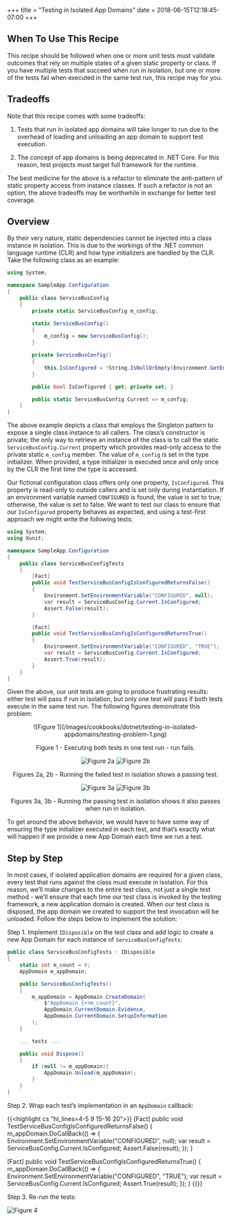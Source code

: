 +++
title = "Testing in Isolated App Domains"
date = 2018-06-15T12:18:45-07:00
+++

## When To Use This Recipe

This recipe should be followed when one or more unit tests must validate outcomes that rely on multiple states of a given static property or class. If you have multiple tests that succeed when run in isolation, but one or more of the tests fail when executed in the same test run, this recipe may for you.

## Tradeoffs

Note that this recipe comes with some tradeoffs:

1. Tests that run in isolated app domains will take longer to run due to the overhead of loading and unloading an app domain to support test execution.

2. The concept of app domains is being deprecated in .NET Core. For this reason, test projects must target full framework for the runtime.

The best medicine for the above is a refactor to eliminate the anti-pattern of static property access from instance classes. If such a refactor is not an option, the above tradeoffs may be worthwhile in exchange for better test coverage.

## Overview

By their very nature, static dependencies cannot be injected into a class instance in isolation. This is due to the workings of the .NET common language runtime (CLR) and how type initializers are handled by the CLR. Take the following class as an example:

```c#
using System;

namespace SampleApp.Configuration
{
    public class ServiceBusConfig
    {
        private static ServiceBusConfig m_config;

        static ServiceBusConfig()
        {
            m_config = new ServiceBusConfig();    
        }

        private ServiceBusConfig()
        {
            this.IsConfigured = !String.IsNullOrEmpty(Environment.GetEnvironmentVariable("CONFIGURED"));
        }

        public bool IsConfigured { get; private set; }

        public static ServiceBusConfig Current => m_config;
    }
}
```

The above example depicts a class that employs the Singleton pattern to expose a single class instance to all callers. The class’s constructor is private; the only way to retrieve an instance of the class is to call the static `ServiceBusConfig.Current` property which provides read-only access to the private static `m_config` member. The value of `m_config` is set in the type initializer. When provided, a type initializer is executed once and only once by the CLR the first time the type is accessed.  

Our fictional configuration class offers only one property, `IsConfigured`. This property is read-only to outside callers and is set only during instantiation. If an environment variable named `CONFIGURED` is found, the value is set to true; otherwise, the value is set to false. We want to test our class to ensure that our `IsConfigured` property behaves as expected, and using a test-first approach we might write the following tests:

```c#
using System;
using Xunit;

namespace SampleApp.Configuration
{
    public class ServiceBusConfigTests
    {
        [Fact]
        public void TestServiceBusConfigIsConfiguredReturnsFalse()
        {
            Environment.SetEnvironmentVariable("CONFIGURED", null);
            var result = ServiceBusConfig.Current.IsConfigured;
            Assert.False(result);
        }

        [Fact]
        public void TestServiceBusConfigIsConfiguredReturnsTrue()
        {
            Environment.SetEnvironmentVariable("CONFIGURED", "TRUE");
            var result = ServiceBusConfig.Current.IsConfigured;
            Assert.True(result);
        }
    }
}
```

Given the above, our unit tests are going to produce frustrating results: either test will pass if run in isolation, but only one test will pass if both tests execute in the same test run. The following figures demonstrate this problem:

<center>
![Figure 1](/images/cookbooks/dotnet/testing-in-isolated-appdomains/testing-problem-1.png)

Figure 1 - Executing both tests in one test run - run fails.

![Figure 2a](/images/cookbooks/dotnet/testing-in-isolated-appdomains/testing-problem-2.png)
![Figure 2b](/images/cookbooks/dotnet/testing-in-isolated-appdomains/testing-problem-3.png)

Figures 2a, 2b - Running the failed test in isolation shows a passing test.

![Figure 3a](/images/cookbooks/dotnet/testing-in-isolated-appdomains/testing-problem-4.png)
![Figure 3b](/images/cookbooks/dotnet/testing-in-isolated-appdomains/testing-problem-5.png)

Figures 3a, 3b - Running the passing test in isolation shows it also passes when run in isolation.
</center>

To get around the above behavior, we would have to have some way of ensuring the type initializer executed in each test, and that’s exactly what will happen if we provide a new App Domain each time we run a test.

## Step by Step

In most cases, if isolated application domains are required for a given class, every test that runs against the class must execute in isolation. For this reason, we’ll make changes to the entire test class, not just a single test method - we’ll ensure that each time our test class is invoked by the testing framework, a new application domain is created. When our test class is disposed, the app domain we created to support the test invocation will be unloaded. Follow the steps below to implement the solution:

Step 1. Implement `IDisposible` on the test class and add logic to create a new App Domain for each instance of `ServiceBusConfigTests`:

```csharp
public class ServiceBusConfigTests : IDisposible
{
    static int m_count = 0;
    AppDomain m_appDomain;

    public ServiceBusConfigTests()
    {
        m_appDomain = AppDomain.CreateDomain(
            $"AppDomain {++m_count}",
            AppDomain.CurrentDomain.Evidence,
            AppDomain.CurrentDomain.SetupInformation
        );
    }

    ... tests ...

    public void Dispose()
    {
        if (null != m_appDomain){			
            AppDomain.Unload(m_appDomain);
        }
    }
}
```

Step 2. Wrap each test’s implementation in an `AppDomain` callback:

{{<highlight cs "hl_lines=4-5 9 15-16 20">}}
[Fact]
public void TestServiceBusConfigIsConfiguredReturnsFalse()
{
    m_appDomain.DoCallBack(() =>
    {
        Environment.SetEnvironmentVariable("CONFIGURED", null);
        var result = ServiceBusConfig.Current.IsConfigured;
        Assert.False(result);
    });
}

[Fact]
public void TestServiceBusConfigIsConfiguredReturnsTrue()
{
    m_appDomain.DoCallBack(() =>
    {
        Environment.SetEnvironmentVariable("CONFIGURED", "TRUE");
        var result = ServiceBusConfig.Current.IsConfigured;
        Assert.True(result);
    });
}
{{</highlight>}}

Step 3. Re-run the tests:

![Figure 4](/images/cookbooks/dotnet/testing-in-isolated-appdomains/testing-solution.png)

